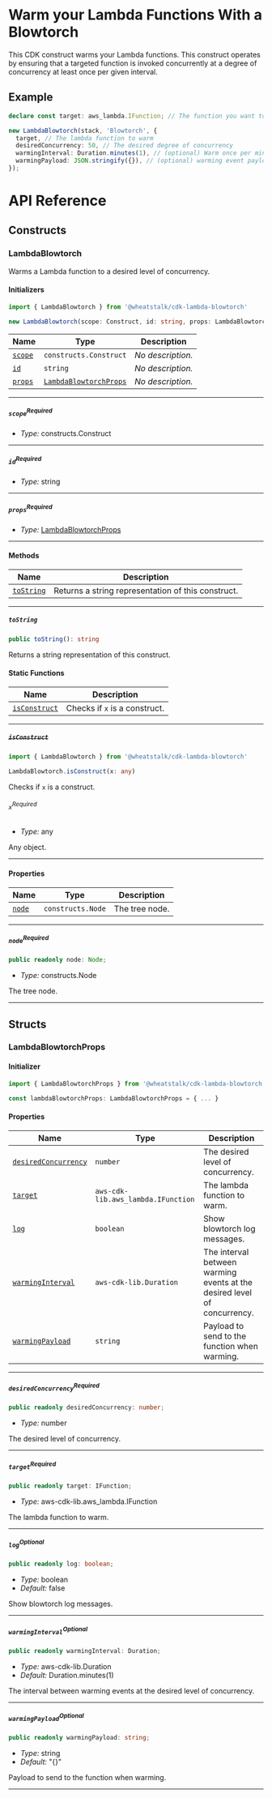 # Warm your Lambda Functions With a Blowtorch

This CDK construct warms your Lambda functions. This construct operates by
ensuring that a targeted function is invoked concurrently at a degree of
concurrency at least once per given interval.

## Example

```ts
declare const target: aws_lambda.IFunction; // The function you want to warm

new LambdaBlowtorch(stack, 'Blowtorch', {
  target, // The lambda function to warm
  desiredConcurrency: 50, // The desired degree of concurrency
  warmingInterval: Duration.minutes(1), // (optional) Warm once per minute
  warmingPayload: JSON.stringify({}), // (optional) warming event payload
});
```
# API Reference <a name="API Reference" id="api-reference"></a>

## Constructs <a name="Constructs" id="Constructs"></a>

### LambdaBlowtorch <a name="LambdaBlowtorch" id="@wheatstalk/cdk-lambda-blowtorch.LambdaBlowtorch"></a>

Warms a Lambda function to a desired level of concurrency.

#### Initializers <a name="Initializers" id="@wheatstalk/cdk-lambda-blowtorch.LambdaBlowtorch.Initializer"></a>

```typescript
import { LambdaBlowtorch } from '@wheatstalk/cdk-lambda-blowtorch'

new LambdaBlowtorch(scope: Construct, id: string, props: LambdaBlowtorchProps)
```

| **Name** | **Type** | **Description** |
| --- | --- | --- |
| <code><a href="#@wheatstalk/cdk-lambda-blowtorch.LambdaBlowtorch.Initializer.parameter.scope">scope</a></code> | <code>constructs.Construct</code> | *No description.* |
| <code><a href="#@wheatstalk/cdk-lambda-blowtorch.LambdaBlowtorch.Initializer.parameter.id">id</a></code> | <code>string</code> | *No description.* |
| <code><a href="#@wheatstalk/cdk-lambda-blowtorch.LambdaBlowtorch.Initializer.parameter.props">props</a></code> | <code><a href="#@wheatstalk/cdk-lambda-blowtorch.LambdaBlowtorchProps">LambdaBlowtorchProps</a></code> | *No description.* |

---

##### `scope`<sup>Required</sup> <a name="scope" id="@wheatstalk/cdk-lambda-blowtorch.LambdaBlowtorch.Initializer.parameter.scope"></a>

- *Type:* constructs.Construct

---

##### `id`<sup>Required</sup> <a name="id" id="@wheatstalk/cdk-lambda-blowtorch.LambdaBlowtorch.Initializer.parameter.id"></a>

- *Type:* string

---

##### `props`<sup>Required</sup> <a name="props" id="@wheatstalk/cdk-lambda-blowtorch.LambdaBlowtorch.Initializer.parameter.props"></a>

- *Type:* <a href="#@wheatstalk/cdk-lambda-blowtorch.LambdaBlowtorchProps">LambdaBlowtorchProps</a>

---

#### Methods <a name="Methods" id="Methods"></a>

| **Name** | **Description** |
| --- | --- |
| <code><a href="#@wheatstalk/cdk-lambda-blowtorch.LambdaBlowtorch.toString">toString</a></code> | Returns a string representation of this construct. |

---

##### `toString` <a name="toString" id="@wheatstalk/cdk-lambda-blowtorch.LambdaBlowtorch.toString"></a>

```typescript
public toString(): string
```

Returns a string representation of this construct.

#### Static Functions <a name="Static Functions" id="Static Functions"></a>

| **Name** | **Description** |
| --- | --- |
| <code><a href="#@wheatstalk/cdk-lambda-blowtorch.LambdaBlowtorch.isConstruct">isConstruct</a></code> | Checks if `x` is a construct. |

---

##### ~~`isConstruct`~~ <a name="isConstruct" id="@wheatstalk/cdk-lambda-blowtorch.LambdaBlowtorch.isConstruct"></a>

```typescript
import { LambdaBlowtorch } from '@wheatstalk/cdk-lambda-blowtorch'

LambdaBlowtorch.isConstruct(x: any)
```

Checks if `x` is a construct.

###### `x`<sup>Required</sup> <a name="x" id="@wheatstalk/cdk-lambda-blowtorch.LambdaBlowtorch.isConstruct.parameter.x"></a>

- *Type:* any

Any object.

---

#### Properties <a name="Properties" id="Properties"></a>

| **Name** | **Type** | **Description** |
| --- | --- | --- |
| <code><a href="#@wheatstalk/cdk-lambda-blowtorch.LambdaBlowtorch.property.node">node</a></code> | <code>constructs.Node</code> | The tree node. |

---

##### `node`<sup>Required</sup> <a name="node" id="@wheatstalk/cdk-lambda-blowtorch.LambdaBlowtorch.property.node"></a>

```typescript
public readonly node: Node;
```

- *Type:* constructs.Node

The tree node.

---


## Structs <a name="Structs" id="Structs"></a>

### LambdaBlowtorchProps <a name="LambdaBlowtorchProps" id="@wheatstalk/cdk-lambda-blowtorch.LambdaBlowtorchProps"></a>

#### Initializer <a name="Initializer" id="@wheatstalk/cdk-lambda-blowtorch.LambdaBlowtorchProps.Initializer"></a>

```typescript
import { LambdaBlowtorchProps } from '@wheatstalk/cdk-lambda-blowtorch'

const lambdaBlowtorchProps: LambdaBlowtorchProps = { ... }
```

#### Properties <a name="Properties" id="Properties"></a>

| **Name** | **Type** | **Description** |
| --- | --- | --- |
| <code><a href="#@wheatstalk/cdk-lambda-blowtorch.LambdaBlowtorchProps.property.desiredConcurrency">desiredConcurrency</a></code> | <code>number</code> | The desired level of concurrency. |
| <code><a href="#@wheatstalk/cdk-lambda-blowtorch.LambdaBlowtorchProps.property.target">target</a></code> | <code>aws-cdk-lib.aws_lambda.IFunction</code> | The lambda function to warm. |
| <code><a href="#@wheatstalk/cdk-lambda-blowtorch.LambdaBlowtorchProps.property.log">log</a></code> | <code>boolean</code> | Show blowtorch log messages. |
| <code><a href="#@wheatstalk/cdk-lambda-blowtorch.LambdaBlowtorchProps.property.warmingInterval">warmingInterval</a></code> | <code>aws-cdk-lib.Duration</code> | The interval between warming events at the desired level of concurrency. |
| <code><a href="#@wheatstalk/cdk-lambda-blowtorch.LambdaBlowtorchProps.property.warmingPayload">warmingPayload</a></code> | <code>string</code> | Payload to send to the function when warming. |

---

##### `desiredConcurrency`<sup>Required</sup> <a name="desiredConcurrency" id="@wheatstalk/cdk-lambda-blowtorch.LambdaBlowtorchProps.property.desiredConcurrency"></a>

```typescript
public readonly desiredConcurrency: number;
```

- *Type:* number

The desired level of concurrency.

---

##### `target`<sup>Required</sup> <a name="target" id="@wheatstalk/cdk-lambda-blowtorch.LambdaBlowtorchProps.property.target"></a>

```typescript
public readonly target: IFunction;
```

- *Type:* aws-cdk-lib.aws_lambda.IFunction

The lambda function to warm.

---

##### `log`<sup>Optional</sup> <a name="log" id="@wheatstalk/cdk-lambda-blowtorch.LambdaBlowtorchProps.property.log"></a>

```typescript
public readonly log: boolean;
```

- *Type:* boolean
- *Default:* false

Show blowtorch log messages.

---

##### `warmingInterval`<sup>Optional</sup> <a name="warmingInterval" id="@wheatstalk/cdk-lambda-blowtorch.LambdaBlowtorchProps.property.warmingInterval"></a>

```typescript
public readonly warmingInterval: Duration;
```

- *Type:* aws-cdk-lib.Duration
- *Default:* Duration.minutes(1)

The interval between warming events at the desired level of concurrency.

---

##### `warmingPayload`<sup>Optional</sup> <a name="warmingPayload" id="@wheatstalk/cdk-lambda-blowtorch.LambdaBlowtorchProps.property.warmingPayload"></a>

```typescript
public readonly warmingPayload: string;
```

- *Type:* string
- *Default:* "{}"

Payload to send to the function when warming.

---



